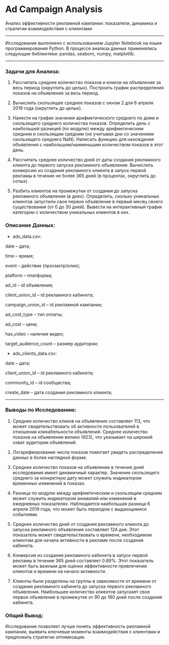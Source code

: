 # Ad Campaign Analysis
Анализ эффективности рекламной кампании: показатели, динамика и стратегии взаимодействия с клиентами

---

Исследование выполнено с использованием Jupyter Notebook на языке программирования Python. В процессе анализа данных применялись следующие библиотеки: pandas, seaborn, numpy, matplotlib.

---

### Задачи для Анализа:

1) Рассчитать среднее количество показов и кликов на объявление за весь период (округлить до целых).
Построить график распределения показов на объявление за весь период.

2) Вычислить скользящее среднее показов с окном 2 для 6 апреля 2019 года (округлить до целых).

3) Нанести на график значения арифметического среднего по дням и скользящего среднего количества показов.
Определить день с наибольшей разницей (по модулю) между арифметическим средним и скользящим средним (не учитывая дни со значением скользящего среднего NaN).
Написать функцию для нахождения объявления с наибольшим/наименьшим количеством показов в этот день.

4) Рассчитать среднее количество дней от даты создания рекламного клиента до первого запуска рекламного объявления.
Вычислить конверсию из создания рекламного клиента в запуск первой рекламы в течение не более 365 дней (в процентах, округлить до сотых).

5) Разбить клиентов на промежутки от создания до запуска рекламного объявления (в днях).
Определить, сколько уникальных клиентов запустили свое первое объявление в первый месяц своего существования (от 0 до 30 дней).
Вывести на интерактивный график категории с количеством уникальных клиентов в них.

### Описание Данных:

- ads_data.csv:

date – дата;

time – время;

event – действие (просмотр/клик);

platform – платформа;

ad_id – id объявления;

client_union_id – id рекламного кабинета;

campaign_union_id – id рекламной кампании;

ad_cost_type – тип оплаты;

ad_cost – цена;

has_video – наличие видео;

target_audience_count – размер аудитории;

- ads_clients_data.csv:

date – дата;

client_union_id – id рекламного кабинета;

community_id – id сообщества;

create_date – дата создания рекламного клиента;

---

### Выводы по Исследованию:
1) Среднее количество кликов на объявление составляет 113, что может свидетельствовать об активности пользователей в отношении кликабельности объявлений.
Среднее количество показов на объявление велико (923), что указывает на широкий охват аудитории объявлений.

2) Логарифмирование числа показов помогает увидеть распределение данных в более наглядной форме.

3) Среднее количество показов на объявление в течение дней исследования имеет динамичный характер.
Значение скользящего среднего за конкретную дату может служить индикатором временных изменений в показах.

4) Разница по модулю между арифметическим и скользящим средним может служить индикатором аномалий или изменений в ежедневных показателях.
Наблюдается наибольшая разница 6 апреля 2019 года, что может быть периодом с выдающимися событиями.

5) Среднее количество дней от создания рекламного клиента до запуска рекламного объявления составляет 124 дня.
Этот показатель может свидетельствовать о времени, необходимом клиентам для начала активности в рекламе после создания кабинета.

6) Конверсия из создания рекламного кабинета в запуск первой рекламы в течение 365 дней составляет 0.69%.
Этот показатель может быть важным для оценки эффективности привлечения клиентов и времени на начало активности.

7) Клиенты были разделены на группы в зависимости от времени от создания рекламного кабинета до запуска первого рекламного объявления.
Наибольшее количество клиентов запускает свое первое объявление в промежутке от 90 до 180 дней после создания кабинета.



### Общий Вывод:
Исследование позволяет лучше понять эффективность рекламной кампании, выявить ключевые моменты взаимодействия с клиентами и предложить стратегии оптимизации.
